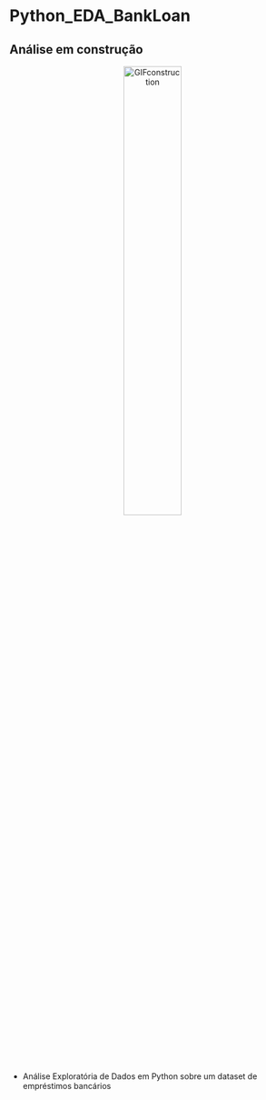 # Python_EDA_BankLoan

## **Análise em construção**
<p align="center">
  <img alt="GIFconstruction" width="45%" src="https://github.com/romulofernandes7/Python_EDAbankloan/assets/125595991/3022565b-e36a-45ec-b11a-dcf4c88cc924">


- Análise Exploratória de Dados em Python sobre um dataset de empréstimos bancários

